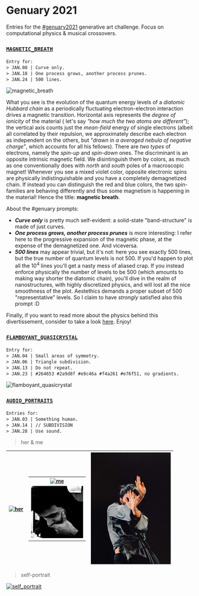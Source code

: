 # Genuary 2021

Entries for the [#genuary2021](https://genuary2021.github.io) generative art challenge. Focus on computational physics & musical crossovers.

### [```MAGNETIC_BREATH```](source/magnetic_breath.m)

    Entry for:
    > JAN.08 | Curve only.
    > JAN.18 | One process grows, another process prunes.
    > JAN.24 | 500 lines.
    
![magnetic_breath](output/magnetic_breath.gif?sanitize=true)

What you see is the evolution of the quantum energy levels of a _diatomic Hubbard chain_ as a periodically fluctuating electron-electron interaction drives a magnetic transition. Horizontal axis represents the _degree of ionicity_ of the material ( let's say _"how much the two atoms are different"_); the vertical axis counts just the _mean-field_ energy of single electrons (albeit all correlated by their repulsion, we approximately describe each electron as independent on the others, but _"drawn in a averaged nebula of negative charge"_, which accounts for all his fellows). There are _two types_ of electrons, namely the _spin-up_ and _spin-down_ ones. The discriminant is an opposite intrinsic magnetic field. We disintinguish them by colors, as much as one conventionally does with _north_ and _south_ poles of a macroscopic magnet! Whenever you see a mixed violet color, opposite electronic spins are physically indistinguishable and you have a completely demagnetized chain. If instead you can distinguish the red and blue colors, the two spin-families are behaving differently and thus some magnetism is happening in the material! Hence the title: **magnetic breath**.

About the #genuary prompts: 
- _**Curve only**_ is pretty much self-evident: a solid-state "band-structure" is made of just curves.
- _**One process grows, another process prunes**_ is more interesting: I refer here to the progressive expansion of the magnetic phase, at the expense of the demagnetized one. And viceversa.
- _**500 lines**_ may appear trivial, but it's not: here you see exactly 500 lines, but the true number of quantum levels is not 500. If you'd happen to plot all the 10<sup>4</sup> lines you'll get a nasty mess of aliased crap. If you instead enforce physically the number of levels to be 500 (which amounts to making way shorter the diatomic chain), you'll dive in the realm of nanostructures, with highly discretized physics, and will lost all the nice smoothness of the plot. Aestethics demands a proper subset of 500 "representative" levels. So I claim to have _strongly_ satisfied also this prompt :D

Finally, if you want to read more about the physics behind this divertissement, consider to take a look [here](https://github.com/Bellomia/CondMatLab_SISSA/blob/main/HFHubbardLab/Ionic_Hubbard_Chain_%5BBELLOMIA%5D.pdf). Enjoy!

### [```FLAMBOYANT_QUASICRYSTAL```](source/flamboyant_quasicrystal.py)

    Entry for:
    > JAN.04 | Small areas of symmetry.
    > JAN.06 | Triangle subdivision.
    > JAN.13 | Do not repeat.
    > JAN.23 | #264653 #2a9d8f #e9c46a #f4a261 #e76f51, no gradients.
    
![flamboyant_quasicrystal](output/flamboyant_quasicrystal.gif?sanitize=true)    

### [```AUDIO_PORTRAITS```](source/audio_portraits.m)

    Entries for:
    > JAN.03 | Something human.
    > JAN.14 | // SUBDIVISION
    > JAN.28 | Use sound.
    
> her & me

| [<img src="output/her.gif" alt="her" height="300"/>](https://youtu.be/2kqCiJIpTlI "click to hear sound") | <table> <tbody> <td> [<img src="output/me.gif" alt="me" height="140"/>](https://youtu.be/oVvkGehgye0 "click to hear sound") </td> </tr> <td> <img src="material/in[me].jpg" alt="me.input" title="input picture" height="140"/> </td> </tbody> </table> | <img src="material/in[her].jpg" alt="her.input" title="input picture" height="300"/> |
|:-: | :-: | :-: |

> self-portrait 

[![self_portrait](output/self_portrait.gif)](http://www.youtube.com/watch?v=kpWXcR0KabA "click to hear sound")
